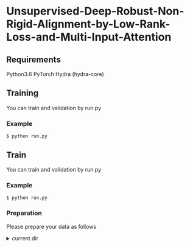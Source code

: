 # Unsupervised-Deep-Robust-Non-Rigid-Alignment-by-Low-Rank-Loss-and-Multi-Input-Attention

## Requirements
Python3.6
PyTorch
Hydra (hydra-core)

## Training
You can train and validation by run.py
### Example
```
$ python run.py
```

## Train 
You can train and validation by run.py
### Example
```
$ python run.py
```

### Preparation
Please prepare your data as follows

<details><summary>current dir</summary><div>

```
./data
    ├── train_imgs
    │   ├── img                            # Arbitrary input imgs
    │   │   ├── 0000.pt                    # 0000.pt has 8 imgs. 8 is batch_size.
    │   │   ├── 0001.pt
    │   │   ├── :
    │   │   └── n.pt
    │   ├── erase                          # Erase is denoised input imgs used for test. Not used for training.
    │   │    ├── 0000.pt
    │   │    ├── 0001.pt
    │   │    ├── :
    │   │    └── n.pt
    │   └── transe                         # Transe is denoised & sparse complement input imgs used for test. Not used for training.
    │       ├── 0000.pt
    │       ├── 0001.pt
    │       ├── :
    │       └── n.pt
    │
    ├── eval_imgs
    │       (Same structure of train_imgs. Without eval_img, part of train_img is used for evaluation)
    └── test_imgs
            (Same structure of train_imgs)
